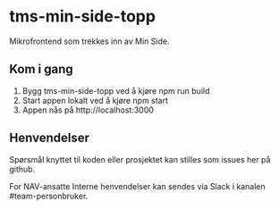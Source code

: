 # tms-min-side-topp
Mikrofrontend som trekkes inn av Min Side.

## Kom i gang
1. Bygg tms-min-side-topp ved å kjøre npm run build
2. Start appen lokalt ved å kjøre npm start
3. Appen nås på http://localhost:3000

## Henvendelser
Spørsmål knyttet til koden eller prosjektet kan stilles som issues her på github.

For NAV-ansatte
Interne henvendelser kan sendes via Slack i kanalen #team-personbruker.
